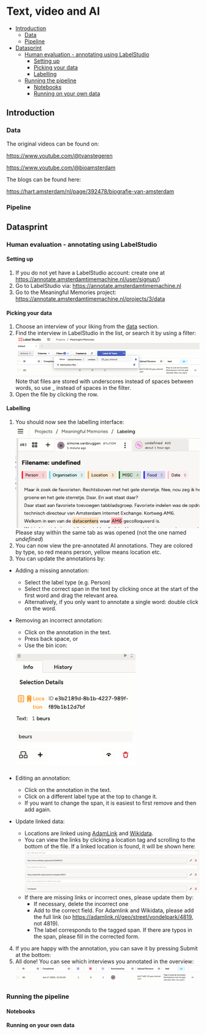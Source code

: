 # Text, video and AI

<!-- toc -->

- [Introduction](#introduction)
  * [Data](#data)
  * [Pipeline](#pipeline)
- [Datasprint](#datasprint)
  * [Human evaluation - annotating using LabelStudio](#human-evaluation---annotating-using-labelstudio)
    + [Setting up](#setting-up)
    + [Picking your data](#picking-your-data)
    + [Labelling](#labelling)
  * [Running the pipeline](#running-the-pipeline)
    + [Notebooks](#notebooks)
    + [Running on your own data](#running-on-your-own-data)

<!-- tocstop -->

## Introduction


### Data 
The original videos can be found on: 

https://www.youtube.com/@tvanstegeren 

https://www.youtube.com/@bioamsterdam 

The blogs can be found here:

https://hart.amsterdam/nl/page/392478/biografie-van-amsterdam 


### Pipeline

## Datasprint 
### Human evaluation - annotating using LabelStudio
#### Setting up
1. If you do not yet have a LabelStudio account: create one at https://annotate.amsterdamtimemachine.nl/user/signup/)
2. Go to LabelStudio via: https://annotate.amsterdamtimemachine.nl 
3. Go to the Meaningful Memories project: https://annotate.amsterdamtimemachine.nl/projects/3/data


#### Picking your data 
1. Choose an interview of your liking from the [data](#data) section. 
2. Find the interview in LabelStudio in the list, or search it by using a filter: 
![Find file](imgs/find_files.png)
Note that files are stored with underscores instead of spaces between words, so use _ instead of spaces in the filter. 
3. Open the file by clicking the row. 

#### Labelling 
1. You should now see the labelling interface:
![Labeling interface](imgs/labelstudio.png)
Please stay within the same tab as was opened (not the one named _undefined_)
2. You can now view the pre-annotated AI annotations. They are colored by type, so red means person, yellow means location etc. 
3. You can update the annotations by:
  - Adding a missing annotation:
    - Select the label type (e.g. Person)
    - Select the correct span in the text by clicking once at the start of the first word and drag the relevant area. 
    - Alternatively, if you only want to annotate a single word: double click on the word. 
  - Removing an incorrect annotation: 
    - Click on the annotation in the text. 
    - Press back space, or
    - Use the bin icon:
    
    ![Bin](imgs/delete.png)
  - Editing an annotation: 
    - Click on the annotation in the text. 
    - Click on a different label type at the top to change it. 
    - If you want to change the span, it is easiest to first remove and then add again.
  - Update linked data:
    - Locations are linked using [AdamLink](https://adamlink.nl/) and [Wikidata](https://www.wikidata.org/). 
    - You can view the links by clicking a location tag and scrolling to the bottom of the file. If a linked location is found, it will be shown here:
    ![Linking](imgs/linking.png)
    - If there are missing links or incorrect ones, please update them by:
      - If necessary, delete the incorrect one
      - Add to the correct field. For Adamlink and Wikidata, please add the full link (so https://adamlink.nl/geo/street/vondelpark/4819, not 4819).
      - The label corresponds to the tagged span. If there are typos in the span, please fill in the corrected form.
4. If you are happy with the annotation, you can save it by pressing Submit at the bottom: 
5. All done! You can see which interviews you annotated in the overview:
![Overview](imgs/overview.png)

### Running the pipeline
#### Notebooks 
#### Running on your own data


